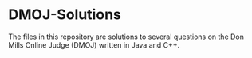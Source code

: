 # DMOJ-Solutions
The files in this repository are solutions to several questions on the Don Mills Online Judge (DMOJ) written in Java and C++.
